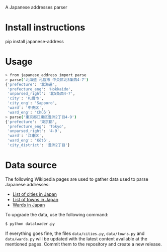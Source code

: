 A Japanese addresses parser

# Install instructions

pip install japanese-address

# Usage

```bash
> from japanese_address import parse
> parse('北海道 札幌市 中央区北5条西4-7')
{'prefecture': '北海道',
 'prefecture_eng': 'Hokkaido',
 'unparsed_right': '北5条西4-7',
 'city': '札幌市',
 'city_eng': 'Sapporo',
 'ward': '中央区',
 'ward_eng': 'Chūō'}
> parse('東京都江東区豊洲2丁目4-9')
{'prefecture': '東京都',
 'prefecture_eng': 'Tokyo',
 'unparsed_right': '4-9',
 'ward': '江東区',
 'ward_eng': 'Kōtō',
 'city_district': '豊洲2丁目'}
```

# Data source

The following Wikipedia pages are used to gather data used to parse Japanese
addresses:

* [List of cities in Japan](https://en.wikipedia.org/wiki/List_of_cities_in_Japan)
* [List of towns in Japan](https://en.wikipedia.org/wiki/List_of_towns_in_Japan)
* [Wards in Japan](https://en.wikipedia.org/wiki/Wards_of_Japan)

To upgrade the data, use the following command:

```bash
$ python dataloader.py
```

If everything goes fine, the files `data/cities.py`, `data/towns.py` and `data/wards.py`
will be updated with the latest content available at the mentioned pages. Commit
them to the repository and create a new release.